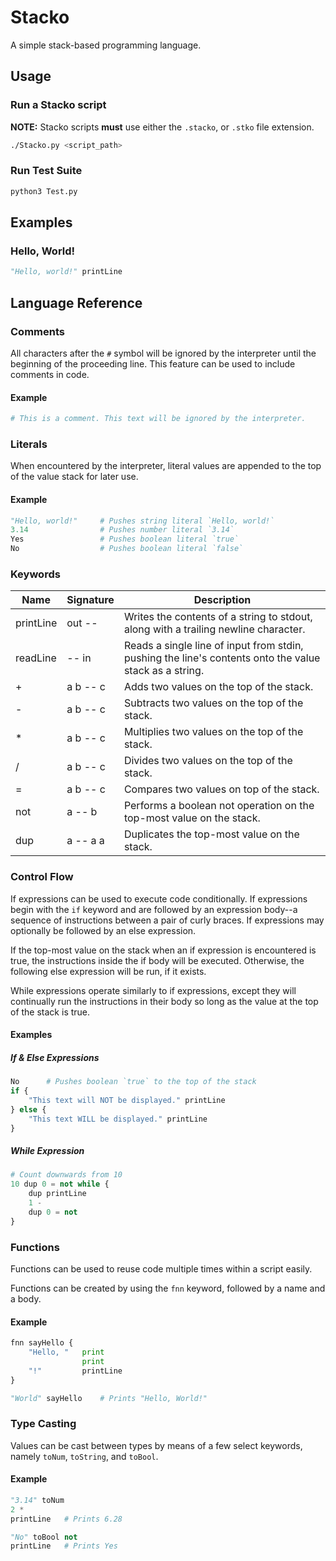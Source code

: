 # Stacko

A simple stack-based programming language.

## Usage

### Run a Stacko script

**NOTE:** Stacko scripts **must** use either the `.stacko`, or `.stko` file extension.

```bash
./Stacko.py <script_path>
```

### Run Test Suite

```bash
python3 Test.py
```

## Examples

### Hello, World!

```py
"Hello, world!" printLine
```

## Language Reference

### Comments

All characters after the `#` symbol will be ignored by the interpreter until the beginning of the
proceeding line. This feature can be used to include comments in code.

#### Example
```py
# This is a comment. This text will be ignored by the interpreter.
```

### Literals

When encountered by the interpreter, literal values are appended to the top of the value stack for
later use.

#### Example

```py
"Hello, world!"     # Pushes string literal `Hello, world!`
3.14                # Pushes number literal `3.14`
Yes                 # Pushes boolean literal `true`
No                  # Pushes boolean literal `false`
```

### Keywords

| Name | Signature |   Description   |
|------|-----------|-----------------|
| printLine | out -- | Writes the contents of a string to stdout, along with a trailing newline character. |
| readLine | -- in | Reads a single line of input from stdin, pushing the line's contents onto the value stack as a string. |
| + | a b -- c | Adds two values on the top of the stack. |
| - | a b -- c | Subtracts two values on the top of the stack. |
| * | a b -- c | Multiplies two values on the top of the stack. |
| / | a b -- c | Divides two values on the top of the stack. |
| = | a b -- c | Compares two values on top of the stack. |
| not | a -- b | Performs a boolean not operation on the top-most value on the stack. |
| dup | a -- a a | Duplicates the top-most value on the stack. |

### Control Flow

If expressions can be used to execute code conditionally. If expressions begin with the `if` keyword
and are followed by an expression body--a sequence of instructions between a pair of curly braces.
If expressions may optionally be followed by an else expression.

If the top-most value on the stack when an if expression is encountered is true, the instructions
inside the if body will be executed. Otherwise, the following else expression will be run, if it
exists.

While expressions operate similarly to if expressions, except they will continually run the
instructions in their body so long as the value at the top of the stack is true.

#### Examples

##### If & Else Expressions

```py
No      # Pushes boolean `true` to the top of the stack
if {
    "This text will NOT be displayed." printLine
} else {
    "This text WILL be displayed." printLine
}
```

##### While Expression

```py
# Count downwards from 10
10 dup 0 = not while {
    dup printLine
    1 -
    dup 0 = not
}
```

### Functions

Functions can be used to reuse code multiple times within a script easily.

Functions can be created by using the `fnn` keyword, followed by a name and a body.

#### Example

```py
fnn sayHello {
    "Hello, "   print
                print
    "!"         printLine
}

"World" sayHello    # Prints "Hello, World!"
```

### Type Casting

Values can be cast between types by means of a few select keywords, namely `toNum`, `toString`, and
`toBool`.

#### Example

```py
"3.14" toNum
2 *
printLine   # Prints 6.28

"No" toBool not
printLine   # Prints Yes
```

